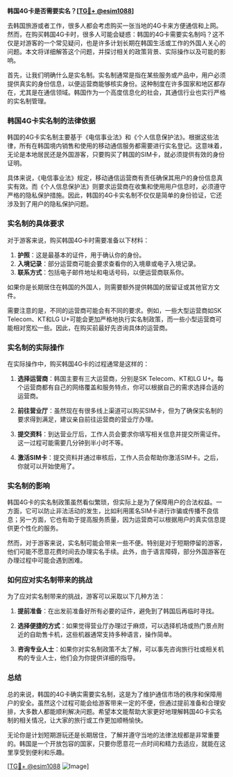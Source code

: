 **韩国4G卡是否需要实名？[[TG💪+ @esim1088](https://t.me/s/esim1088)]**

去韩国旅游或者工作，很多人都会考虑购买一张当地的4G卡来方便通信和上网。然而，在购买韩国4G卡时，很多人可能会疑惑：韩国的4G卡需要实名制吗？这不仅是对游客的一个常见疑问，也是许多计划长期在韩国生活或工作的外国人关心的问题。本文将详细解答这个问题，并探讨相关的政策背景、实际操作以及可能的影响。

首先，让我们明确什么是实名制。实名制通常是指在某些服务或产品中，用户必须提供真实的身份信息，以便运营商能够核实身份。这种制度在许多国家和地区都存在，尤其是在通信领域。韩国作为一个高度信息化的社会，其通信行业也实行严格的实名制管理。

### 韩国4G卡实名制的法律依据

韩国的4G卡实名制主要基于《电信事业法》和《个人信息保护法》。根据这些法律，所有在韩国境内销售和使用的移动通信服务都需要进行实名登记。这意味着，无论是本地居民还是外国游客，只要购买了韩国的SIM卡，就必须提供有效的身份证明。

具体来说，《电信事业法》规定，移动通信运营商有责任确保其用户的身份信息真实有效。而《个人信息保护法》则要求运营商在收集和使用用户信息时，必须遵守严格的隐私保护措施。因此，韩国的4G卡实名制不仅仅是简单的身份验证，它还涉及到了用户的隐私保护问题。

### 实名制的具体要求

对于游客来说，购买韩国4G卡时需要准备以下材料：

1. **护照**：这是最基本的证件，用于确认你的身份。
2. **入境记录**：部分运营商可能会要求查看你的入境章或电子入境记录。
3. **联系方式**：包括电子邮件地址和电话号码，以便运营商联系你。

如果你是长期居住在韩国的外国人，则需要额外提供韩国的居留证或其他官方文件。

需要注意的是，不同的运营商可能会有不同的要求。例如，一些大型运营商如SK Telecom、KT和LG U+可能会更加严格地执行实名制政策，而一些小型运营商可能相对宽松一些。因此，在购买前最好先咨询具体的运营商。

### 实名制的实际操作

在实际操作中，购买韩国4G卡的过程通常是这样的：

1. **选择运营商**：韩国主要有三大运营商，分别是SK Telecom、KT和LG U+。每个运营商都有自己的网络覆盖和服务特点，你可以根据自己的需求选择合适的运营商。
   
2. **前往营业厅**：虽然现在有很多线上渠道可以购买SIM卡，但为了确保实名制的要求得到满足，建议亲自前往运营商的营业厅办理。

3. **提交资料**：到达营业厅后，工作人员会要求你填写相关信息并提交所需证件。这一过程可能需要几分钟到半小时不等。

4. **激活SIM卡**：提交资料并通过审核后，工作人员会帮助你激活SIM卡。之后，你就可以开始使用了。

### 实名制的影响

韩国4G卡的实名制政策虽然看似繁琐，但实际上是为了保障用户的合法权益。一方面，它可以防止非法活动的发生，比如利用匿名SIM卡进行诈骗或传播不良信息；另一方面，它也有助于提高服务质量，因为运营商可以根据用户的真实信息提供更个性化的服务。

然而，对于游客来说，实名制可能会带来一些不便。特别是对于短期停留的游客，他们可能不愿意花费时间去办理实名手续。此外，由于语言障碍，部分外国游客在办理过程中可能会遇到困难。

### 如何应对实名制带来的挑战

为了应对实名制带来的挑战，游客可以采取以下几种方法：

1. **提前准备**：在出发前准备好所有必要的证件，避免到了韩国后再临时寻找。

2. **选择便捷的方式**：如果觉得营业厅办理过于麻烦，可以选择机场或热门景点附近的自助售卡机，这些机器通常支持多种语言，操作简单。

3. **咨询专业人士**：如果你对实名制政策不太了解，可以事先咨询旅行社或相关机构的专业人士，他们会为你提供详细的指导。

### 总结

总的来说，韩国的4G卡确实需要实名制，这是为了维护通信市场的秩序和保障用户的安全。虽然这个过程可能会给游客带来一定的不便，但通过提前准备和合理安排，大多数人都能顺利解决问题。希望本文能帮助大家更好地理解韩国4G卡实名制的相关情况，让大家的旅行或工作更加顺畅愉快。

无论你是计划短期游玩还是长期居住，了解并遵守当地的法律法规都是非常重要的。韩国是一个开放包容的国家，只要你愿意花一点时间和精力去适应，就能在这里享受到便利和乐趣。

[[TG💪+ @esim1088](https://t.me/s/esim1088) ![Image](https://i.postimg.cc/4NQfJmqS/Snipaste-2025-05-13-00-14-12.png)]